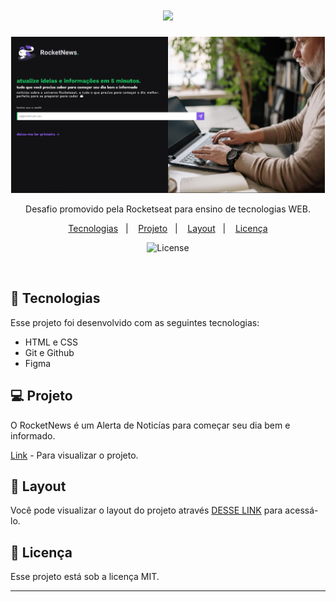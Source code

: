 <h1 align="center">
    <img src="https://rafael-malaquias.github.io/Desafio-RocketNews/assest/logo.svg">
</h1>
  <p align="center">
    <a href="https://rafael-malaquias.github.io/">
      <img height="250em" src="assest/Screenshot_1.png">
      </a>
  </p>

  <p align="center">
  Desafio promovido pela Rocketseat para ensino de tecnologias WEB.
  </p>

  <p align="center">
    <a href="#-tecnologias">Tecnologias</a>&nbsp;&nbsp;&nbsp;|&nbsp;&nbsp;&nbsp;
    <a href="https://rafael-malaquias.github.io/">Projeto</a>&nbsp;&nbsp;&nbsp;|&nbsp;&nbsp;&nbsp;
    <a href="#-layout">Layout</a>&nbsp;&nbsp;&nbsp;|&nbsp;&nbsp;&nbsp;
    <a href="#memo-licença">Licença</a>
  </p>

  <p align="center">
    <img alt="License" src="https://img.shields.io/static/v1?label=license&message=MIT&color=49AA26&labelColor=000000">
  </p>

<br>



## 🚀 Tecnologias

Esse projeto foi desenvolvido com as seguintes tecnologias:

- HTML e CSS
- Git e Github
- Figma

## 💻 Projeto

O RocketNews é um Alerta de Noticías para começar seu dia bem e informado.

[Link](https://rafael-malaquias.github.io//) - Para visualizar o projeto.

## 🔖 Layout

Você pode visualizar o layout do projeto através [DESSE LINK](https://www.figma.com/file/5WaCBJSrj4O8IxhqkQp3Hw/RocketNews-%E2%80%A2-Desafio-Discover-(Community)?mode=dev) para acessá-lo.

##  📝 Licença

Esse projeto está sob a licença MIT.

---
